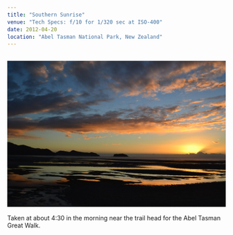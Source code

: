 ```yaml
---
title: "Southern Sunrise"
venue: "Tech Specs: f/10 for 1/320 sec at ISO-400"
date: 2012-04-20
location: "Abel Tasman National Park, New Zealand"
---
```


<br/><img src='/images/DSC_0356.JPG'>

Taken at about 4:30 in the morning near the trail head for the Abel Tasman Great Walk.
